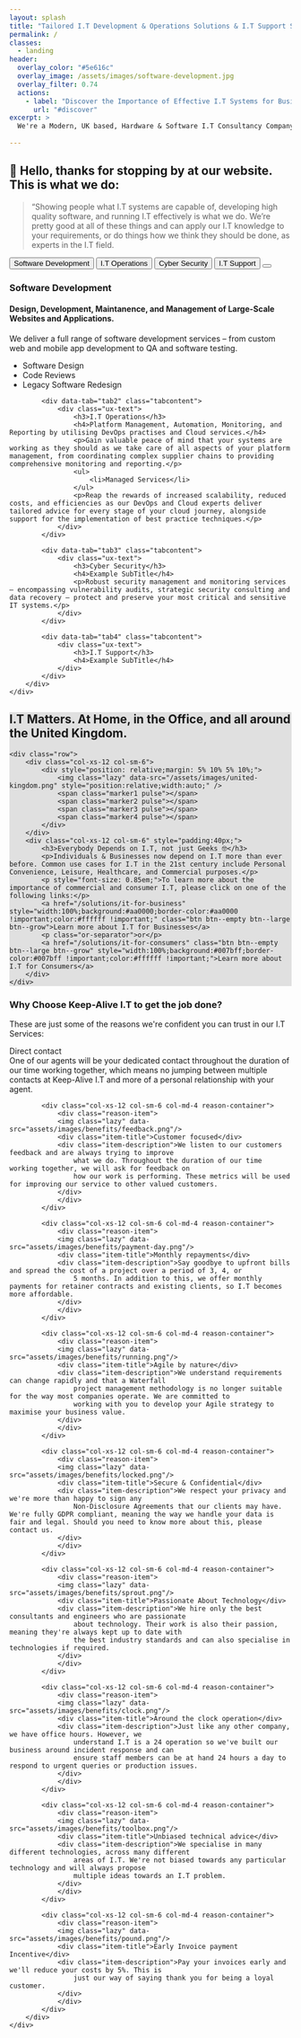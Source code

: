 ```yaml
---
layout: splash
title: "Tailored I.T Development & Operations Solutions & I.T Support Services for Everyone."
permalink: /
classes:
  - landing
header:
  overlay_color: "#5e616c"
  overlay_image: /assets/images/software-development.jpg
  overlay_filter: 0.74 
  actions:
    - label: "Discover the Importance of Effective I.T Systems for Businesses & Consumers"
      url: "#discover"
excerpt: >
  We're a Modern, UK based, Hardware & Software I.T Consultancy Company. We provide Agile I.T Development & Operations (DevOps) Solutions & I.T Support Services to Businesses, Consumers, and Non-Profit Organisations.
  
---
```


<h2>👋 Hello, thanks for stopping by at our website. This is what we do:</h2>

<blockquote data-aos="fade-down" data-aos-once="true">
  <p>“Showing people what I.T systems are capable of, developing high quality software, and running I.T effectively is what we do. We’re pretty good at all of these things and can apply our I.T knowledge to your requirements, or do things how we think they should be done, as experts in the I.T field.</p>
</blockquote>

<div class="container maxwidth">
	<div class="ux-vertical-tabs">
		<div class="tabs">
			<button data-tab="tab1" class="active">Software Development<span></span></button>
			<button data-tab="tab2">I.T Operations<span></span></button>
			<button data-tab="tab3">Cyber Security<span></span></button>
			<button data-tab="tab4">I.T Support<span></span></button>
			<button class="empty"></button>
		</div>
		<div class="maincontent">
			<div data-tab="tab1" class="tabcontent active">
				<div class="ux-text">
					<h3>Software Development</h3>
					<h4>Design, Development, Maintanence, and Management of Large-Scale Websites and Applications.</h4>
					<p>We deliver a full range of software development services – from custom web and mobile app development to QA and software testing.</p>
					<ul>
					    <li>Software Design</li>
					    <li>Code Reviews</li>
					    <li>Legacy Software Redesign</li>
                    </ul>
				</div>
			</div>

			<div data-tab="tab2" class="tabcontent">
				<div class="ux-text">
					<h3>I.T Operations</h3>
					<h4>Platform Management, Automation, Monitoring, and Reporting by utilising DevOps practises and Cloud services.</h4>
                    <p>Gain valuable peace of mind that your systems are working as they should as we take care of all aspects of your platform management, from coordinating complex supplier chains to providing comprehensive monitoring and reporting.</p>
                    <ul>
                        <li>Managed Services</li>
                    </ul>
                    <p>Reap the rewards of increased scalability, reduced costs, and efficiencies as our DevOps and Cloud experts deliver tailored advice for every stage of your cloud journey, alongside support for the implementation of best practice techniques.</p>   
				</div>
			</div>

			<div data-tab="tab3" class="tabcontent">
				<div class="ux-text">
					<h3>Cyber Security</h3>
					<h4>Example SubTitle</h4>
					<p>Robust security management and monitoring services – encompassing vulnerability audits, strategic security consulting and data recovery – protect and preserve your most critical and sensitive IT systems.</p>
				</div>
			</div>

			<div data-tab="tab4" class="tabcontent">
				<div class="ux-text">
					<h3>I.T Support</h3>
					<h4>Example SubTitle</h4>
				</div>
			</div>
		</div>
	</div>
</div>

<section id="discover" style="background:#e0e0e0;">
    <div class="row center-xs">
        <div class="col-xs-12 col-md-6">
            <h2>I.T Matters. At Home, in the Office, and all around the United Kingdom.</h2>
        </div>
    </div>

    <div class="row">
        <div class="col-xs-12 col-sm-6">
            <div style="position: relative;margin: 5% 10% 5% 10%;">            
                <img class="lazy" data-src="/assets/images/united-kingdom.png" style="position:relative;width:auto;" />
                <span class="marker1 pulse"></span>
                <span class="marker2 pulse"></span>
                <span class="marker3 pulse"></span>
                <span class="marker4 pulse"></span>
            </div>
        </div>
        <div class="col-xs-12 col-sm-6" style="padding:40px;">
            <h3>Everybody Depends on I.T, not just Geeks 🤓</h3>
            <p>Individuals & Businesses now depend on I.T more than ever before. Common use cases for I.T in the 21st century include Personal Convenience, Leisure, Healthcare, and Commercial purposes.</p> 
            <p style="font-size: 0.85em;">To learn more about the importance of commercial and consumer I.T, please click on one of the following links:</p>
            <a href="/solutions/it-for-business" style="width:100%;background:#aa0000;border-color:#aa0000 !important;color:#ffffff !important;" class="btn btn--empty btn--large btn--grow">Learn more about I.T for Businesses</a>
            <p class="or-separator">or</p>
            <a href="/solutions/it-for-consumers" class="btn btn--empty btn--large btn--grow" style="width:100%;background:#007bff;border-color:#007bff !important;color:#ffffff !important;">Learn more about I.T for Consumers</a>
        </div>
    </div>
</section>

<div class="divider div-transparent div-arrow-down"></div>

<h3>Why Choose Keep-Alive I.T to get the job done?</h3>
<p>These are just some of the reasons we're confident you can trust in our I.T Services:</p>

<section id="why-us" data-aos="fade-zoom-in" data-aos-offset="200" data-aos-easing="ease-in-sine" data-aos-duration="600" data-aos-once="true">
    <div class="container">
        <div class="row">
            <div class="col-xs-12 col-sm-6 col-md-4 reason-container">
                <div class="reason-item">
                <img class="lazy" data-src="assets/images/benefits/contact.png"/>
                <div class="item-title">Direct contact</div>
                <div class="item-description">One of our agents will be your dedicated contact throughout the
                    duration of our time working together, which means no jumping between multiple contacts at
                    Keep-Alive I.T and more of a personal relationship with your agent.
                </div>
                </div>
            </div>
    
            <div class="col-xs-12 col-sm-6 col-md-4 reason-container">
                <div class="reason-item">
                <img class="lazy" data-src="assets/images/benefits/feedback.png"/>
                <div class="item-title">Customer focused</div>
                <div class="item-description">We listen to our customers feedback and are always trying to improve
                    what we do. Throughout the duration of our time working together, we will ask for feedback on
                    how our work is performing. These metrics will be used for improving our service to other valued customers.
                </div>
                </div>
            </div>
    
            <div class="col-xs-12 col-sm-6 col-md-4 reason-container">
                <div class="reason-item">
                <img class="lazy" data-src="assets/images/benefits/payment-day.png"/>
                <div class="item-title">Monthly repayments</div>
                <div class="item-description">Say goodbye to upfront bills and spread the cost of a project over a period of 3, 4, or 
                    5 months. In addition to this, we offer monthly payments for retainer contracts and existing clients, so I.T becomes more affordable.
                </div>
                </div>
            </div>
    
            <div class="col-xs-12 col-sm-6 col-md-4 reason-container">
                <div class="reason-item">
                <img class="lazy" data-src="assets/images/benefits/running.png"/>
                <div class="item-title">Agile by nature</div>
                <div class="item-description">We understand requirements can change rapidly and that a Waterfall
                    project management methodology is no longer suitable for the way most companies operate. We are committed to
                    working with you to develop your Agile strategy to maximise your business value.
                </div>
                </div>
            </div>
    
            <div class="col-xs-12 col-sm-6 col-md-4 reason-container">
                <div class="reason-item">
                <img class="lazy" data-src="assets/images/benefits/locked.png"/>
                <div class="item-title">Secure & Confidential</div>
                <div class="item-description">We respect your privacy and we're more than happy to sign any
                    Non-Disclosure Agreements that our clients may have. We're fully GDPR compliant, meaning the way we handle your data is fair and legal. Should you need to know more about this, please contact us.
                </div>
                </div>
            </div>
    
            <div class="col-xs-12 col-sm-6 col-md-4 reason-container">
                <div class="reason-item">
                <img class="lazy" data-src="assets/images/benefits/sprout.png"/>
                <div class="item-title">Passionate About Technology</div>
                <div class="item-description">We hire only the best consultants and engineers who are passionate
                    about technology. Their work is also their passion, meaning they're always kept up to date with
                    the best industry standards and can also specialise in technologies if required.
                </div>
                </div>
            </div>
    
            <div class="col-xs-12 col-sm-6 col-md-4 reason-container">
                <div class="reason-item">
                <img class="lazy" data-src="assets/images/benefits/clock.png"/>
                <div class="item-title">Around the clock operation</div>
                <div class="item-description">Just like any other company, we have office hours. However, we
                    understand I.T is a 24 operation so we've built our business around incident response and can
                    ensure staff members can be at hand 24 hours a day to respond to urgent queries or production issues.
                </div>
                </div>
            </div>
    
            <div class="col-xs-12 col-sm-6 col-md-4 reason-container">
                <div class="reason-item">
                <img class="lazy" data-src="assets/images/benefits/toolbox.png"/>
                <div class="item-title">Unbiased technical advice</div>
                <div class="item-description">We specialise in many different technologies, across many different
                    areas of I.T. We're not biased towards any particular technology and will always propose
                    multiple ideas towards an I.T problem.
                </div>
                </div>
            </div>
    
            <div class="col-xs-12 col-sm-6 col-md-4 reason-container">
                <div class="reason-item">
                <img class="lazy" data-src="assets/images/benefits/pound.png"/>
                <div class="item-title">Early Invoice payment Incentive</div>
                <div class="item-description">Pay your invoices early and we'll reduce your costs by 5%. This is
                    just our way of saying thank you for being a loyal customer.
                </div>
                </div>
            </div>
        </div>
    </div>
</section>